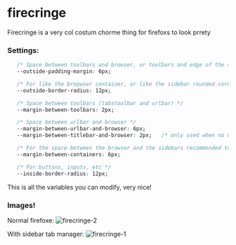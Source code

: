 # firecringe
Firecringe is a very col costum chorme thing for firefoxs to look prrety


### Settings:
```css
   /* Space between toolbars and browser, or toolbars and edge of the screen */
   --outside-padding-margin: 6px;

   /* For like the bropwser container, or like the sidebar rounded corners */
   --outside-border-radius: 12px;

   /* Space between toolbars (tabstoolbar and urlbar) */
   --margin-between-toolbars: 2px;

   /* Space between urlbar and browser */
   --margin-between-urlbar-and-browser: 6px;
   --margin-between-titlebar-and-browser: 2px;   /* only used when no urlbar ( autohide_bookmarks_and_main_toolbars is uncommented ) */

   /* For the space between the browser and the sidebars recommended to be 6 or more */
   --margin-between-containers: 6px;

   /* For buttons, inputs, etc */
   --inside-border-radius: 12px;
```

This is all the variables you can modify, very nice!


### Images!

Normal firefoxe:
![firecringe-2](https://github.com/CunhaPedro25/firecringe/assets/72658683/71d59776-7181-40ff-83ce-1efe67764fd5)


With sidebar tab manager:
![firecringe-1](https://github.com/CunhaPedro25/firecringe/assets/72658683/8a5fe820-df3d-4c1a-98b0-6a704860fc87)

